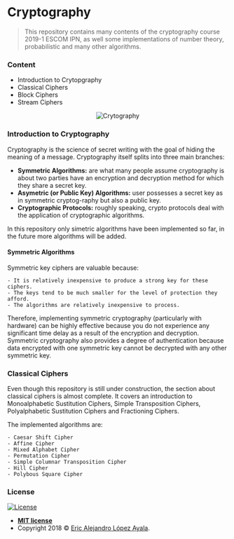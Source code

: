 # Cryptography
> This repository contains many contents of the cryptography course 2019-1 ESCOM IPN, as well some implementations of number theory, probabilistic and many other algorithms.

### Content

- Introduction to Crytopgraphy
- Classical Ciphers
- Block Ciphers
- Stream Ciphers

<p align="center">
  <img src="https://thumbs.gfycat.com/ViciousEnchantedHairstreak-size_restricted.gif" alt="Crytography"/>
</p>

### Introduction to Cryptography
Cryptography is the science of secret writing with the goal of hiding the meaning of a message. Cryptography itself splits into three main branches:

- **Symmetric Algorithms:** are what many people assume cryptography is about two parties have an encryption and decryption method for which they share a secret key.
- **Asymetric (or Public Key) Algorithms:** user possesses a secret key as in symmetric cryptog-raphy but also a public key.
- **Cryptographic Protocols:** roughly speaking, crypto protocols deal with the application  of  cryptographic  algorithms.

In this repository only simetric algorithms have been implemented so far, in the future more algorithms will be added.

#### Symmetric Algorithms
Symmetric key ciphers are valuable because:

    - It is relatively inexpensive to produce a strong key for these ciphers.
    - The keys tend to be much smaller for the level of protection they afford.
    - The algorithms are relatively inexpensive to process.

Therefore, implementing symmetric cryptography (particularly with hardware) can be highly effective because you do not experience any significant time delay as a result of the encryption and decryption. Symmetric cryptography also provides a degree of authentication because data encrypted with one symmetric key cannot be decrypted with any other symmetric key.

### Classical Ciphers

Even though this repository is still under construction, the section about classical ciphers is almost complete. It covers an introduction to Monoalphabetic Sustitution Ciphers, Simple Transposition Ciphers, Polyalphabetic Sustitution Ciphers and Fractioning Ciphers.

The implemented algorithms are:

    - Caesar Shift Cipher
    - Affine Cipher
    - Mixed Alphabet Cipher
    - Permutation Cipher
    - Simple Columnar Transposition Cipher
    - Hill Cipher
    - Polybous Square Cipher
    

### License

[![License](http://img.shields.io/:license-mit-blue.svg?style=flat-square)](http://badges.mit-license.org)

- **[MIT license](http://opensource.org/licenses/mit-license.php)**
- Copyright 2018 © <a href="https://github.com/PitCoder" target="_blank">Eric Alejandro López Ayala</a>.
